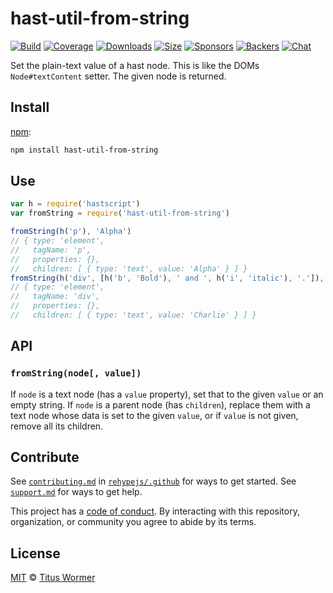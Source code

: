 <!--This file is generated by `build-packages.js`-->

# hast-util-from-string

[![Build][build-badge]][build]
[![Coverage][coverage-badge]][coverage]
[![Downloads][downloads-badge]][downloads]
[![Size][size-badge]][size]
[![Sponsors][sponsors-badge]][collective]
[![Backers][backers-badge]][collective]
[![Chat][chat-badge]][chat]

Set the plain-text value of a hast node.
This is like the DOMs `Node#textContent` setter.
The given node is returned.

## Install

[npm][]:

```sh
npm install hast-util-from-string
```

## Use

```js
var h = require('hastscript')
var fromString = require('hast-util-from-string')

fromString(h('p'), 'Alpha')
// { type: 'element',
//   tagName: 'p',
//   properties: {},
//   children: [ { type: 'text', value: 'Alpha' } ] }
fromString(h('div', [h('b', 'Bold'), ' and ', h('i', 'italic'), '.']), 'Charlie')
// { type: 'element',
//   tagName: 'div',
//   properties: {},
//   children: [ { type: 'text', value: 'Charlie' } ] }
```

## API

### `fromString(node[, value])`

If `node` is a text node (has a `value` property), set that to the given
`value` or an empty string.
If `node` is a parent node (has `children`), replace them with a text node
whose data is set to the given `value`, or if `value` is not given, remove
all its children.

## Contribute

See [`contributing.md`][contributing] in [`rehypejs/.github`][health] for ways
to get started.
See [`support.md`][support] for ways to get help.

This project has a [code of conduct][coc].
By interacting with this repository, organization, or community you agree to
abide by its terms.

## License

[MIT][license] © [Titus Wormer][author]

[build-badge]: https://img.shields.io/travis/rehypejs/rehype-minify.svg

[build]: https://travis-ci.org/rehypejs/rehype-minify

[coverage-badge]: https://img.shields.io/codecov/c/github/rehypejs/rehype-minify.svg

[coverage]: https://codecov.io/github/rehypejs/rehype-minify

[downloads-badge]: https://img.shields.io/npm/dm/hast-util-from-string.svg

[downloads]: https://www.npmjs.com/package/hast-util-from-string

[size-badge]: https://img.shields.io/bundlephobia/minzip/hast-util-from-string.svg

[size]: https://bundlephobia.com/result?p=hast-util-from-string

[sponsors-badge]: https://opencollective.com/unified/sponsors/badge.svg

[backers-badge]: https://opencollective.com/unified/backers/badge.svg

[collective]: https://opencollective.com/unified

[chat-badge]: https://img.shields.io/badge/chat-spectrum-7b16ff.svg

[chat]: https://spectrum.chat/unified/syntax-tree

[npm]: https://docs.npmjs.com/cli/install

[health]: https://github.com/rehypejs/.github

[contributing]: https://github.com/rehypejs/.github/blob/main/contributing.md

[support]: https://github.com/rehypejs/.github/blob/main/support.md

[coc]: https://github.com/rehypejs/.github/blob/main/code-of-conduct.md

[license]: https://github.com/rehypejs/rehype-minify/blob/main/license

[author]: https://wooorm.com
